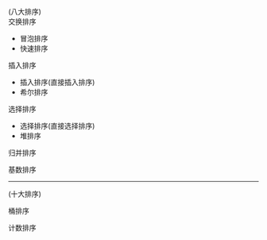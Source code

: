 (八大排序)  
交换排序
* 冒泡排序
* 快速排序

插入排序
* 插入排序(直接插入排序)
* 希尔排序

选择排序
* 选择排序(直接选择排序)
* 堆排序

归并排序 

基数排序 

---- 
(十大排序)<p>  

桶排序


计数排序
